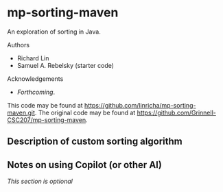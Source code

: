 # mp-sorting-maven

An exploration of sorting in Java.

Authors

* Richard Lin
* Samuel A. Rebelsky (starter code)

Acknowledgements

* _Forthcoming_.

This code may be found at <https://github.com/linricha/mp-sorting-maven.git>. The original code may be found at <https://github.com/Grinnell-CSC207/mp-sorting-maven>.

Description of custom sorting algorithm
---------------------------------------

Notes on using Copilot (or other AI)
------------------------------------

_This section is optional_
